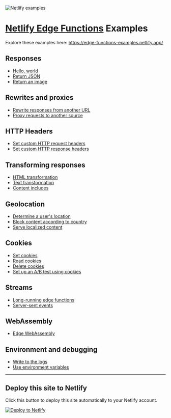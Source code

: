 ![Netlify examples](https://github.com/netlify/edge-functions-examples/assets/7912948/d34a626d-1c65-492d-bb14-85f50d9b72cb)


# [Netlify Edge Functions](https://www.netlify.com/products/?utm_campaign=devex&utm_source=edge-functions-examples&utm_medium=github&utm_content=Edge%20Functions%20Product%20Page#netlify-edge-functions) Examples

Explore these examples here: https://edge-functions-examples.netlify.app/

## Responses

- [Hello, world](pages/hello)
- [Return JSON](pages/json)
- [Return an image](pages/image)

## Rewrites and proxies

- [Rewrite responses from another URL](pages/rewrite)
- [Proxy requests to another source](pages/proxy-requests)

## HTTP Headers

- [Set custom HTTP request headers](pages/set-request-header)
- [Set custom HTTP response headers](pages/set-response-header)

## Transforming responses

- [HTML transformation](pages/htmlrewriter)
- [Text transformation](pages/transform)
- [Content includes](pages/include)

## Geolocation

- [Determine a user's location](pages/geolocation)
- [Block content according to country](pages/country-block)
- [Serve localized content](pages/localized-content)

## Cookies

- [Set cookies](pages/cookies-set)
- [Read cookies](pages/cookies-read)
- [Delete cookies](pages/cookies-delete)
- [Set up an A/B test using cookies](pages/abtest)

## Streams
- [Long-running edge functions](pages/long-running)
- [Server-sent events](pages/server-sent-events)

## WebAssembly
- [Edge WebAssembly](pages/wasm)

## Environment and debugging

- [Write to the logs](pages/log)
- [Use environment variables](pages/environment)

---

## Deploy this site to Netlify

Click this button to deploy this site automatically to your Netlify account.

[![Deploy to Netlify](https://www.netlify.com/img/deploy/button.svg)](https://app.netlify.com/start/deploy?repository=https://github.com/netlify/edge-functions-examples&utm_campaign=devex&utm_source=edge-functions-examples&utm_medium=web&utm_content=Deploy%20Edge%20Functions%20Examples%20to%20Netlify)
